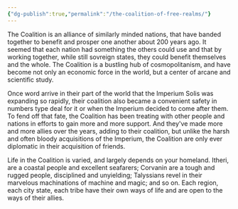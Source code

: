 ```yaml
---
{"dg-publish":true,"permalink":"/the-coalition-of-free-realms/"}
---
```



The Coalition is an alliance of similarly minded nations, that have banded together to benefit and prosper one another about 200 years ago. It seemed that each nation had something the others could use and that by working together, while still sovreign states, they could benefit themselves and the whole. The Coalition is a bustling hub of cosmopolitanism, and have become not only an economic force in the world, but a center of arcane and scientific study. 

Once word arrive in their part of the world that the Imperium Solis was expanding so rapidly, their coalition also became a convenient safety in numbers type deal for it or when the Imperium decided to come after them. To fend off that fate, the Coalition has been treating with other people and nations in efforts to gain more and more support. And they've made more and more allies over the years, adding to their coalition, but unlike the harsh and often bloody acquisitions of the Imperium, the Coalition are only ever diplomatic in their acquisition of friends. 

Life in the Coalition is varied, and largely depends on your homeland. Itheri, are a coastal people and excellent seafarers; Corvanin are a tough and rugged people, disciplined and unyielding; Talyssians revel in their marvelous machinations of machine and magic; and so on. Each region, each city state, each tribe have their own ways of life and are open to the ways of their allies. 